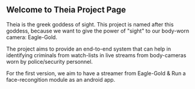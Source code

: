 ## Welcome to Theia Project Page

Theia is the greek goddess of sight. This project is named after this goddess, because we want to give the power of "sight" to our body-worn camera: Eagle-Gold.

The project aims to provide an end-to-end system that can help in identifying criminals from watch-lists in live streams from body-cameras worn by police/security personnel. 

For the first version, we aim to have a streamer from Eagle-Gold & Run a face-recongition module as an android app. 


